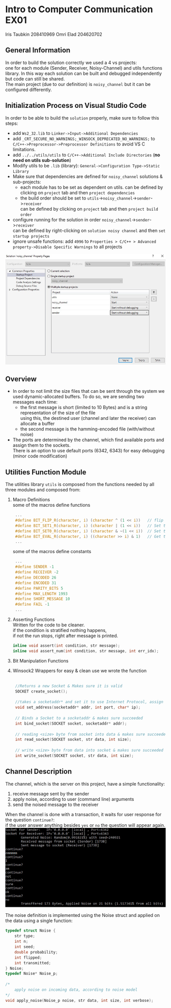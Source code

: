 # Intro to Computer Communication EX01  
Iris Taubkin 208410969
Omri Elad 204620702

## General Information  
In order to build the solution correctly we used a 4 vs projects:  
one for each module (Sender, Receiver, Noisy-Channel) and utils functions library.
In this way each solution can be built and debugged independently but code can still be shared.  
The main project (due to our definition) is `noisy_channel` but it can be configured differently.

## Initialization Process on Visual Studio Code  
In order to be able to build the  `solution` properly, make sure to follow this steps:
* add `Ws2_32.lib` to `Linker->Input->Additional Dependencies`  
* add `_CRT_SECURE_NO_WARNINGS;_WINSOCK_DEPRECATED_NO_WARNINGS;` to `C/C++->Preprocessor->Preprocessor Definitions` to avoid VS C limitations.  
* add `../../utils/utils` to `C/C++->Additional Include Directories` (**no need on utils sub-solution**)  
* Modify utils to be `.lib` (library): `General->Configuration Type->Static Library`  
* Make sure that dependencies are defined for `noisy_channel` solutions & sub-projects:
  * each module has to be set as dependent on utils.
    can be defined by clicking on `project` tab and then `project dependencies`
  * the build order should be set to `utils`->`noisy_channel`->`sender`->`receiver`  
    can be defined by clicking on `project` tab and then `project build order`
* configure running for the solution in order `noisy_channel`->`sender`->`receiver`  
  can be defined by right-clicking on `solution noisy channel` and then `set startup projects`
* ignore unsafe functions: add `4996` to  `Properties > C/C++ > Advanced property->Disable Specific Warnings` to all projects

![running order configuration](./config.jpg)


## Overview
* In order to not limit the size files that can be sent through the system we used dynamic-allocated buffers.
  To do so, we are sending two messages each time:
    * the first message is short (limited to 10 Bytes) and is a string representation of the size of the file  
      using this, the destined user (channel and later the receiver) can allocate a buffer
    * the second message is the hamming-encoded file (with/without noise)
* The ports are determined by the channel, which find available ports and assign them to the sockets.  
  There is an option to use default ports (6342, 6343) for easy debugging (minor code modification)


## Utilities Function Module
The utilities library `utils` is composed from the functions needed by all three modules and composed from:
1. Macro Definitions  
   some of the macros define functions
   ```C
    ...
    #define BIT_FLIP_R(character, i) (character ^ (1 << i))   // flip the ith bit from right in character
    #define BIT_SET1_R(character, i) (character | (1 << i))   // Set the ith bit from right in character to 1
    #define BIT_SET0_R(character, i) (character & ~(1 << i))  // Set the ith bit from right in character to 0
    #define BIT_EVAL_R(character, i) ((character >> i) & 1)   // Get the ith bit from right in character
    ...
   ```
   some of the macros define constants 
   ```C
    ...
    #define SENDER -1
    #define RECEIVER -2
    #define DECODED 26
    #define ENCODED 31
    #define PARITY_BITS 5
    #define MAX_LENGTH 1993
    #define SHORT_MESSAGE 10
    #define FAIL -1
    ...
   ```
2. Asserting Functions  
   Written for the code to be cleaner.  
   if the condition is stratified nothing happens,  
   if not the run stops, right after message is printed.
   ```C
   inline void assert(int condition, str message);
   inline void assert_num(int condition, str message, int err_idx);
   ```
   
3. Bit Manipulation Functions
   
4. Winsock2 Wrappers 
   for easy & clean use we wrote the function 
   ```C
    
    //Returns a new Socket & Makes sure it is valid
    SOCKET create_socket();

    //takes a socketaddr* and set it to use Internet Protocol, assign it to port and IP
    void set_address(socketaddr* addr, int port, char* ip);

    // Binds a Socket to a socketaddr & makes sure succeeded
    int bind_socket(SOCKET socket, socketaddr* addr);

    // reading <size> byte from socket into data & makes sure succeeded
    int read_socket(SOCKET socket, str data, int size);

    // write <size> byte from data into socket & makes sure succeeded
    int write_socket(SOCKET socket, str data, int size);
   ```
   

## Channel Description
The channel, which is the server on this project, have a simple functionality:
1. receive message sent by the sender
2. apply noise, according to user (command line) arguments
3. send the noised message to the receiver

When the channel is done with a transaction, it waits for user response for the question `continue?`:  
if the user answer anything besides `yes` or `no` the question will appear again.  
![continue?](./continue.jpg)

The noise definition is implemented using the Noise struct and applied on the data using a single function:  
  ```C
  typedef struct Noise {
      str type;
      int n;
      int seed;
      double probability;
      int flipped;
      int transmitted;
  } Noise;
  typedef Noise* Noise_p;

  /*
      apply noise on incoming data, according to noise model
  */
  void apply_noise(Noise_p noise, str data, int size, int verbose);
  ```


